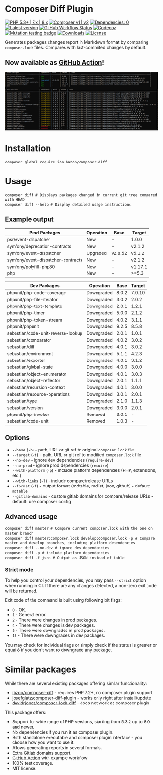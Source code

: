 # Composer Diff Plugin

[![PHP 5.3+ | 7.x | 8.x](https://img.shields.io/badge/PHP-^5.3_|_^7_|_^8-blue.svg)](https://packagist.org/packages/ion-bazan/composer-diff)
[![Composer v1 | v2](https://img.shields.io/badge/Composer-^1.1_|_^2-success.svg)](https://packagist.org/packages/ion-bazan/composer-diff)
[![Dependencies: 0](https://img.shields.io/badge/dependencies-0-success.svg)](https://packagist.org/packages/ion-bazan/composer-diff)
[![Latest version](https://img.shields.io/packagist/v/ion-bazan/composer-diff.svg)](https://packagist.org/packages/ion-bazan/composer-diff)
[![GitHub Workflow Status](https://img.shields.io/github/actions/workflow/status/IonBazan/composer-diff/test.yml)](https://github.com/IonBazan/composer-diff/actions)
[![Codecov](https://img.shields.io/codecov/c/gh/IonBazan/composer-diff)](https://codecov.io/gh/IonBazan/composer-diff)
[![Mutation testing badge](https://img.shields.io/endpoint?style=flat&url=https%3A%2F%2Fbadge-api.stryker-mutator.io%2Fgithub.com%2FIonBazan%2Fcomposer-diff%2Fmaster)](https://dashboard.stryker-mutator.io/reports/github.com/IonBazan/composer-diff/master)
[![Downloads](https://img.shields.io/packagist/dt/ion-bazan/composer-diff.svg)](https://packagist.org/packages/ion-bazan/composer-diff)
[![License](https://img.shields.io/packagist/l/ion-bazan/composer-diff.svg)](https://packagist.org/packages/ion-bazan/composer-diff)

Generates packages changes report in Markdown format by comparing `composer.lock` files. Compares with last-commited changes by default.

## Now available as [GitHub Action](https://github.com/marketplace/actions/composer-diff)!

![preview](preview.png)

# Installation

```shell script
composer global require ion-bazan/composer-diff
```

# Usage

```shell script
composer diff # Displays packages changed in current git tree compared with HEAD
composer diff --help # Display detailed usage instructions
```

## Example output

| Prod Packages                      | Operation | Base    | Target  |
|------------------------------------|-----------|---------|---------|
| psr/event-dispatcher               | New       | -       | 1.0.0   |
| symfony/deprecation-contracts      | New       | -       | v2.1.2  |
| symfony/event-dispatcher           | Upgraded  | v2.8.52 | v5.1.2  |
| symfony/event-dispatcher-contracts | New       | -       | v2.1.2  |
| symfony/polyfill-php80             | New       | -       | v1.17.1 |
| php                                | New       | -       | >=5.3   |

| Dev Packages                       | Operation  | Base  | Target |
|------------------------------------|------------|-------|--------|
| phpunit/php-code-coverage          | Downgraded | 8.0.2 | 7.0.10 |
| phpunit/php-file-iterator          | Downgraded | 3.0.2 | 2.0.2  |
| phpunit/php-text-template          | Downgraded | 2.0.1 | 1.2.1  |
| phpunit/php-timer                  | Downgraded | 5.0.0 | 2.1.2  |
| phpunit/php-token-stream           | Downgraded | 4.0.2 | 3.1.1  |
| phpunit/phpunit                    | Downgraded | 9.2.5 | 8.5.8  |
| sebastian/code-unit-reverse-lookup | Downgraded | 2.0.1 | 1.0.1  |
| sebastian/comparator               | Downgraded | 4.0.2 | 3.0.2  |
| sebastian/diff                     | Downgraded | 4.0.1 | 3.0.2  |
| sebastian/environment              | Downgraded | 5.1.1 | 4.2.3  |
| sebastian/exporter                 | Downgraded | 4.0.1 | 3.1.2  |
| sebastian/global-state             | Downgraded | 4.0.0 | 3.0.0  |
| sebastian/object-enumerator        | Downgraded | 4.0.1 | 3.0.3  |
| sebastian/object-reflector         | Downgraded | 2.0.1 | 1.1.1  |
| sebastian/recursion-context        | Downgraded | 4.0.1 | 3.0.0  |
| sebastian/resource-operations      | Downgraded | 3.0.1 | 2.0.1  |
| sebastian/type                     | Downgraded | 2.1.0 | 1.1.3  |
| sebastian/version                  | Downgraded | 3.0.0 | 2.0.1  |
| phpunit/php-invoker                | Removed    | 3.0.1 | -      |
| sebastian/code-unit                | Removed    | 1.0.3 | -      |

## Options

 - `--base` (`-b`) - path, URL or git ref to original `composer.lock` file
 - `--target` (`-t`) - path, URL or git ref to modified `composer.lock` file
 - `--no-dev` - ignore dev dependencies (`require-dev`)
 - `--no-prod` - ignore prod dependencies (`require`)
 - `--with-platform` (`-p`) - include platform dependencies (PHP, extensions, etc.)
 - `--with-links` (`-l`) - include compare/release URLs
 - `--format` (`-f`) - output format (mdtable, mdlist, json, github) - default: `mdtable`
 - `--gitlab-domains` - custom gitlab domains for compare/release URLs - default: use composer config
 
## Advanced usage

```shell script
composer diff master # Compare current composer.lock with the one on master branch
composer diff master:composer.lock develop:composer.lock -p # Compare master and develop branches, including platform dependencies
composer diff --no-dev # ignore dev dependencies
composer diff -p # include platform dependencies
composer diff -f json # Output as JSON instead of table
```

### Strict mode

To help you control your dependencies, you may pass `--strict` option when running in CI. If there are any changes detected, a non-zero exit code will be returned.

Exit code of the command is built using following bit flags:

*  `0` - OK.
*  `1` - General error.
*  `2` - There were changes in prod packages.
*  `4` - There were changes is dev packages.
*  `8` - There were downgrades in prod packages.
* `16` - There were downgrades in dev packages.

You may check for individual flags or simply check if the status is greater or equal 8 if you don't want to downgrade any package.

# Similar packages

While there are several existing packages offering similar functionality:

 - [jbzoo/composer-diff](https://packagist.org/packages/jbzoo/composer-diff) - requires PHP 7.2+, no composer plugin support
 - [josefglatz/composer-diff-plugin](https://packagist.org/packages/josefglatz/composer-diff-plugin) - works only right after install/update
 - [davidrjonas/composer-lock-diff](https://packagist.org/packages/davidrjonas/composer-lock-diff) - does not work as composer plugin

This package offers:

 - Support for wide range of PHP versions, starting from 5.3.2 up to 8.0 and newer.
 - No dependencies if you run it as composer plugin.
 - Both standalone executable and composer plugin interface - you choose how you want to use it.
 - Allows generating reports in several formats.
 - Extra Gitlab domains support.
 - [GitHub Action](https://github.com/marketplace/actions/composer-diff) with example workflow
 - 100% test coverage.
 - MIT license.

